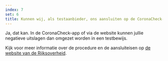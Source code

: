```yaml
---
index: 7
set: 6
title: Kunnen wij, als testaanbieder, ons aansluiten op de CoronaCheck-app? 
---
```

Ja, dat kan. In de CoronaCheck-app of via de website kunnen jullie negatieve uitslagen dan omgezet worden in een testbewijs. 

Kijk voor meer informatie over de procedure en de aansluiteisen op [de website van de Rijksoverheid](https://www.rijksoverheid.nl/aansluiten-CoronaCheck).
